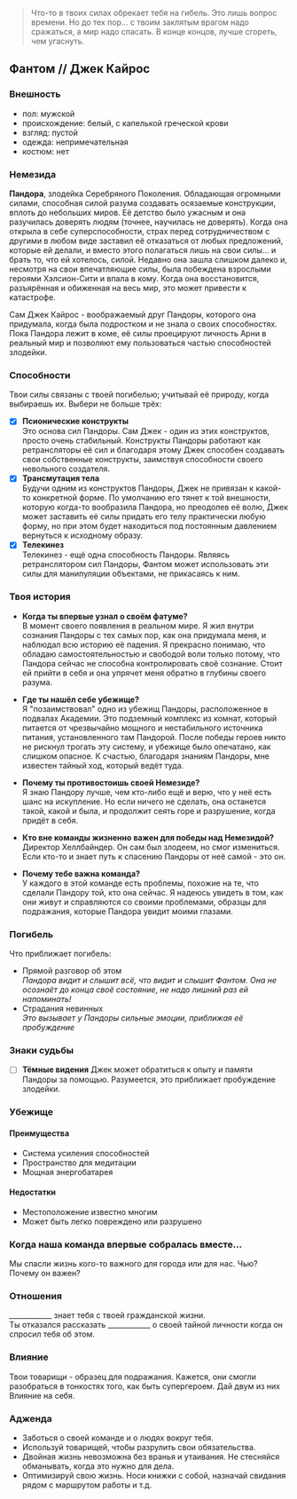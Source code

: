 > Что-то в твоих силах обрекает тебя на гибель. Это лишь вопрос времени. Но до тех пор...
> с твоим заклятым врагом надо сражаться, а мир надо спасать.
> В конце концов, лучше сгореть, чем угаснуть.

## Фантом // Джек Кайрос

### Внешность
- пол: мужской
- происхождение: белый, с капелькой греческой крови
- взгляд: пустой
- одежда: непримечательная
- костюм: нет

### Немезида  
**Пандора**, злодейка Серебряного Поколения. Обладающая огромными силами, способная силой разума создавать осязаемые конструкции, вплоть до небольших миров. Её детство было ужасным и она разучилась доверять людям (точнее, научилась не доверять). Когда она открыла в себе суперспособности, страх перед сотрудничеством с другими в любом виде заставил её отказаться от любых предложений, которые ей делали, и вместо этого полагаться лишь на свои силы... и брать то, что ей хотелось, силой. Недавно она зашла слишком далеко и, несмотря на свои впечатляющие силы, была побеждена взрослыми героями Хэлсион-Сити и впала в кому. Когда она восстановится, разъярённая и обиженная на весь мир, это может привести к катастрофе.  

Сам Джек Кайрос - воображаемый друг Пандоры, которого она придумала, когда была подростком и не знала о своих способностях. Пока Пандора лежит в коме, её силы проецируют личность Арни в реальный мир и позволяют ему пользоваться частью способностей злодейки.

### Способности  
Твои силы связаны с твоей погибелью; учитывай её природу, когда выбираешь их. Выбери не больше трёх:
- [x] **Псионические конструкты**  
  Это основа сил Пандоры. Сам Джек - один из этих конструктов, просто очень стабильный. Конструкты Пандоры работают как ретрансляторы её сил и благодаря этому Джек способен создавать свои собственные конструкты,
  заимствуя способности своего невольного создателя.
- [x] **Трансмутация тела**  
  Будучи одним из конструктов Пандоры, Джек не привязан к какой-то конкретной форме. По умолчанию его тянет к той внешности, которую когда-то вообразила Пандора, но преодолев её волю, Джек может заставить её силы
  придать его телу практически любую форму, но при этом будет находиться под постоянным давлением вернуться к исходному образу.
- [x] **Телекинез**  
  Телекинез - ещё одна способность Пандоры. Являясь ретранслятором сил Пандоры, Фантом может использовать эти силы для манипуляции объектами, не прикасаясь к ним.

### Твоя история
- **Когда ты впервые узнал о своём фатуме?**  
В момент своего появления в реальном мире. Я жил внутри сознания Пандоры с тех самых пор, как она придумала меня, и наблюдал всю историю её падения. Я прекрасно понимаю, что обладаю самостоятельностью и свободой воли только потому, что Пандора сейчас не способна контролировать своё сознание. Стоит ей прийти в себя и она упрячет меня обратно в глубины своего разума.

- **Где ты нашёл себе убежище?**  
Я "позаимствовал" одно из убежищ Пандоры, расположенное в подвалах Академии. Это подземный комплекс из комнат, который питается от чрезвычайно мощного и нестабильного источника питания, установленного там Пандорой.
После победы героев никто не рискнул трогать эту систему, и убежище было опечатано, как слишком опасное. К счастью, благодаря знаниям Пандоры, мне известен тайный ход, который ведёт туда.

- **Почему ты противостоишь своей Немезиде?**  
Я знаю Пандору лучше, чем кто-либо ещё и верю, что у неё есть шанс на искупление. Но если ничего не сделать, она останется такой, какой и была, и продолжит сеять горе и разрушение, когда придёт в себя.

- **Кто вне команды жизненно важен для победы над Немезидой?**  
Директор Хеллбайндер. Он сам был злодеем, но смог измениться. Если кто-то и знает путь к спасению Пандоры от неё самой - это он.

- **Почему тебе важна команда?**  
У каждого в этой команде есть проблемы, похожие на те, что сделали Пандору той, кто она сейчас. Я надеюсь увидеть в том, как они живут и справляются со своими проблемами, образцы для подражания, которые Пандора увидит моими глазами.

### Погибель

Что приближает погибель:
- Прямой разговор об этом  
  _Пандора видит и слышит всё, что видит и слышит Фантом. Она не осознаёт до конца своё состояние, не надо лишний раз ей напоминать!_
- Страдания невинных  
  _Это вызывает у Пандоры сильные эмоции, приближая её пробуждение_

### Знаки судьбы

- [ ] **Тёмные видения**
  Джек может обратиться к опыту и памяти Пандоры за помощью. Разумеется, это приближает пробуждение злодейки.

### Убежище

#### Преимущества
- Система усиления способностей
- Пространство для медитации
- Мощная энергобатарея

#### Недостатки
- Местоположение известно многим
- Может быть легко повреждено или разрушено
















### Когда наша команда впервые собралась вместе...
Мы спасли жизнь кого-то важного для города или для нас. Чью? Почему он важен?

### Отношения
____________ знает тебя с твоей гражданской жизни.  
Ты отказался рассказать ____________ о своей тайной личности когда он спросил тебя об этом.

### Влияние
Твои товарищи - образец для подражания. Кажется, они смогли разобраться в тонкостях того, как быть супергероем. Дай двум из них Влияние на себя.



### Адженда
- Заботься о своей команде и о людях вокруг тебя.
- Используй товарищей, чтобы разрулить свои обязательства.
- Двойная жизнь невозможна без вранья и утаивания. Не стесняйся обманывать, когда это нужно для дела.
- Оптимизируй свою жизнь. Носи книжки с собой, назначай свидания рядом с маршрутом работы и т.д.


